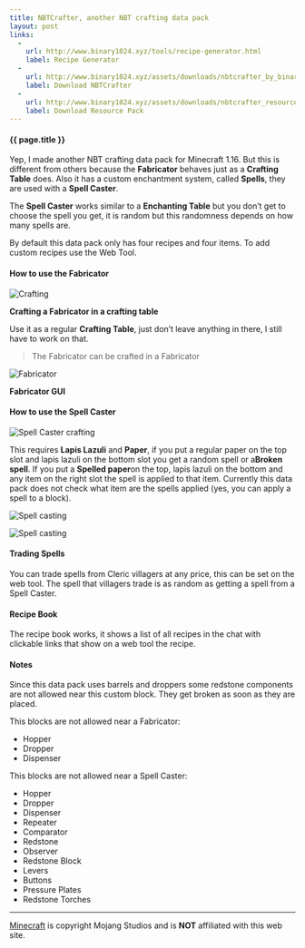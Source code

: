 ```yaml
---
title: NBTCrafter, another NBT crafting data pack
layout: post
links:
  -
    url: http://www.binary1024.xyz/tools/recipe-generator.html
    label: Recipe Generator
  -
    url: http://www.binary1024.xyz/assets/downloads/nbtcrafter_by_binary1024_1.1.zip
    label: Download NBTCrafter
  -
    url: http://www.binary1024.xyz/assets/downloads/nbtcrafter_resources_by_binary1024.zip
    label: Download Resource Pack
---
```


#### {{ page.title }}

Yep, I made another NBT crafting data pack for Minecraft 1.16. But this is different from others because the **Fabricator** behaves just as a **Crafting Table** does. Also it has a custom enchantment system, called **Spells**, they are used with a **Spell Caster**.

The **Spell Caster** works similar to a **Enchanting Table** but you don’t get to choose the spell you get, it is random but this randomness depends on how many spells are.

By default this data pack only has four recipes and four items. To add custom recipes use the Web Tool.

#### How to use the Fabricator

![Crafting](/assets/images/crafting_regular.png)

**Crafting a Fabricator in a crafting table**

Use it as a regular **Crafting Table**, just don’t leave anything in there, I still have to work on that.

> The Fabricator can be crafted in a Fabricator

![Fabricator](/assets/images/crafting_fabricator.png)

**Fabricator GUI**

#### How to use the Spell Caster

![Spell Caster crafting](/assets/images/crafting_spell_caster.png)

This requires **Lapis Lazuli** and **Paper**, if you put a regular paper on the top slot and lapis lazuli on the bottom slot you get a random spell or a**Broken spell**. If you put a **Spelled paper**on the top, lapis lazuli on the bottom and any item on the right slot the spell is applied to that item. Currently this data pack does not check what item are the spells applied (yes, you can apply a spell to a block).

![Spell casting](/assets/images/spell_create.png)

![Spell casting](/assets/images/spell_cast.png)

#### Trading Spells

You can trade spells from Cleric villagers at any price, this can be set on the web tool. The spell that villagers trade is as random as getting a spell from a Spell Caster.

#### Recipe Book
The recipe book works, it shows a list of all recipes in the chat with clickable links that show on a web tool the recipe.

#### Notes
Since this data pack uses barrels and droppers some redstone components are not allowed near this custom block. They get broken as soon as they are placed.

This blocks are not allowed near a Fabricator:

- Hopper
- Dropper
- Dispenser


This blocks are not allowed near a Spell Caster:

- Hopper
- Dropper
- Dispenser
- Repeater
- Comparator
- Redstone
- Observer
- Redstone Block
- Levers
- Buttons
- Pressure Plates
- Redstone Torches



---

[Minecraft](https://www.minecraft.net/) is copyright Mojang Studios and is **NOT** affiliated with this web site.
